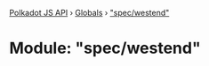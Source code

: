 [Polkadot JS API](../README.md) › [Globals](../globals.md) › ["spec/westend"](_spec_westend_.md)

# Module: "spec/westend"


